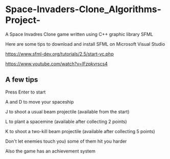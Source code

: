 # Space-Invaders-Clone_Algorithms-Project-

A Space Invadres Clone game written using C++ graphic library SFML

Here are some tips to download and install SFML on Microsoft Visual Studio

https://www.sfml-dev.org/tutorials/2.5/start-vc.php


https://www.youtube.com/watch?v=lFzpkvrscs4

A few tips
---------------------------------------------------
Press Enter to start

A and D to move your spaceship

J to shoot a usual beam projectile (available from the start)

L to plant a spacemine (available after collecting 2 points) 

K to shoot a two-kill beam projectile (available after collecting 5 points)

Don't let enemies touch you) some of them hit you harder


Also the game has an achievement system
